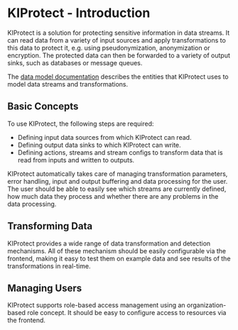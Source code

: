 # KIProtect - Introduction

KIProtect is a solution for protecting sensitive information in data streams.
It can read data from a variety of input sources and apply transformations
to this data to protect it, e.g. using pseudonymization, anonymization or
encryption. The protected data can then be forwarded to a variety of output
sinks, such as databases or message queues.

The [data model documentation](data-model.md) describes the entities that
KIProtect uses to model data streams and transformations.

## Basic Concepts

To use KIProtect, the following steps are required:

* Defining input data sources from which KIProtect can read.
* Defining output data sinks to which KIProtect can write.
* Defining actions, streams and stream configs to transform data that
  is read from inputs and written to outputs.

KIProtect automatically takes care of managing transformation parameters,
error handling, input and output buffering and data processing for the user.
The user should be able to easily see which streams are currently defined,
how much data they process and whether there are any problems in the data
processing.

## Transforming Data

KIProtect provides a wide range of data transformation and detection mechanisms.
All of these mechanism should be easily configurable via the frontend, making
it easy to test them on example data and see results of the transformations
in real-time.

## Managing Users

KIProtect supports role-based access management using an organization-based
role concept. It should be easy to configure access to resources via the
frontend.
